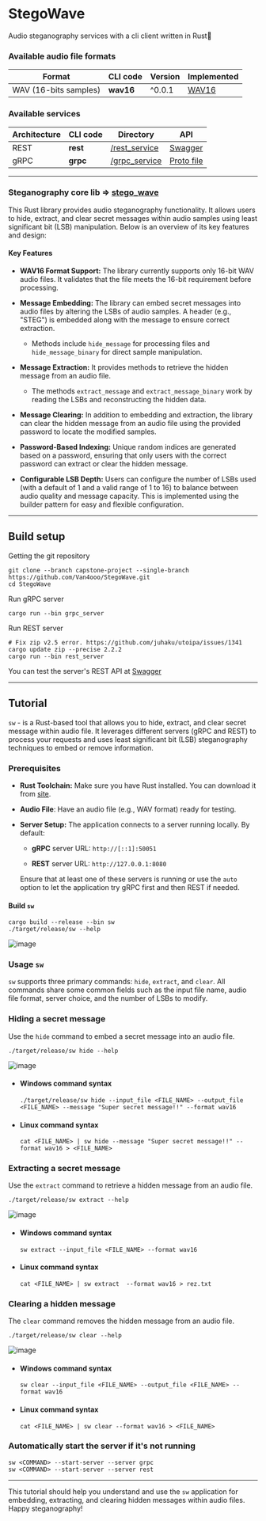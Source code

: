 # StegoWave
Audio steganography services with a cli client written in Rust🦀

### Available audio file formats

| Format                 | CLI code  | Version | Implemented                                                                                                 |
|------------------------|-----------|---------|-------------------------------------------------------------------------------------------------------------|
| WAV (16-bits samples)  | **wav16** | ^0.0.1  | [WAV16](https://github.com/Van4ooo/StegoWave/blob/capstone-project/stego_wave/src/formats/wav.rs#L117-L430) |

### Available services

| Architecture | CLI code | Directory                                                                                | API                                                                                                              |
|--------------|----------|------------------------------------------------------------------------------------------|------------------------------------------------------------------------------------------------------------------|
| REST         | **rest** | [/rest_service](https://github.com/Van4ooo/StegoWave/tree/capstone-project/rest_service) | [Swagger](http://localhost:8080/swagger-ui/)                                                                     |
| gRPC         | **grpc** | [/grpc_service](https://github.com/Van4ooo/StegoWave/tree/capstone-project/grpc_service) | [Proto file](https://github.com/Van4ooo/StegoWave/blob/capstone-project/grpc_service/proto/stego_wave.proto#L35) |

---

### Steganography core lib => [stego_wave](https://github.com/Van4ooo/StegoWave/tree/capstone-project/stego_wave)

This Rust library provides audio steganography functionality. It allows users to hide, extract, and clear secret messages within audio samples using least significant bit (LSB) manipulation.
Below is an overview of its key features and design:

#### Key Features
- **WAV16 Format Support:**
The library currently supports only 16-bit WAV audio files. It validates that the file meets the 16-bit requirement before processing.

- **Message Embedding:**
The library can embed secret messages into audio files by altering the LSBs of audio samples. A header (e.g., "STEG") is embedded along with the message to ensure correct extraction.

    - Methods include ```hide_message``` for processing files and ```hide_message_binary``` for direct sample manipulation.

- **Message Extraction:**
It provides methods to retrieve the hidden message from an audio file.

  - The methods ```extract_message``` and ```extract_message_binary``` work by reading the LSBs and reconstructing the hidden data.
    
- **Message Clearing:**
In addition to embedding and extraction, the library can clear the hidden message from an audio file using the provided password to locate the modified samples.

- **Password-Based Indexing:**
Unique random indices are generated based on a password, ensuring that only users with the correct password can extract or clear the hidden message.

- **Configurable LSB Depth:**
  Users can configure the number of LSBs used (with a default of 1 and a valid range of 1 to 16) to balance between audio quality and message capacity. This is implemented using the builder pattern for easy and flexible configuration.

---

## Build setup

Getting the git repository
```shell
git clone --branch capstone-project --single-branch https://github.com/Van4ooo/StegoWave.git
cd StegoWave
```

Run gRPC server
```shell
cargo run --bin grpc_server
```

Run REST server
```shell
# Fix zip v2.5 error. https://github.com/juhaku/utoipa/issues/1341
cargo update zip --precise 2.2.2
cargo run --bin rest_server
```
You can test the server's REST API at [Swagger](http://localhost:8080/swagger-ui/)

---

## Tutorial 

```sw``` - is a Rust-based tool that allows you to hide, extract, and clear secret message within audio file. It leverages different servers (gRPC and REST) to process your requests and uses least significant bit (LSB) steganography techniques to embed or remove information.

### Prerequisites

- **Rust Toolchain:** Make sure you have Rust installed. You can download it from [site](https://www.rust-lang.org/tools/install).

- **Audio File**: Have an audio file (e.g., WAV format) ready for testing.

- **Server Setup:** The application connects to a server running locally. By default:

  - **gRPC** server URL: ```http://[::1]:50051```

  - **REST** server URL: ```http://127.0.0.1:8080```

  Ensure that at least one of these servers is running or use the ```auto``` option to let the application try gRPC first and then REST if needed.

#### Build ```sw```
```shell
cargo build --release --bin sw
./target/release/sw --help
```

![image](https://github.com/user-attachments/assets/7b1a63d2-bde8-4e6c-bac9-bde9ab9cbd52)



### Usage ```sw```
```sw``` supports three primary commands: ```hide```, ```extract```, and ```clear```. All commands share some common fields such as the input file name,
audio file format, server choice, and the number of LSBs to modify.

### Hiding a secret message
Use the ```hide``` command to embed a secret message into an audio file.

```shell
./target/release/sw hide --help
```

![image](https://github.com/user-attachments/assets/3b23d673-98cd-4801-bed3-1a1cda881764)


- #### Windows command syntax
    ```shell
    ./target/release/sw hide --input_file <FILE_NAME> --output_file <FILE_NAME> --message "Super secret message!!" --format wav16
    ``` 
- #### Linux command syntax
    ```shell
    cat <FILE_NAME> | sw hide --message "Super secret message!!" --format wav16 > <FILE_NAME>
    ```


### Extracting a secret message
Use the ```extract``` command to retrieve a hidden message from an audio file.

```shell
./target/release/sw extract --help
```

![image](https://github.com/user-attachments/assets/f7b51cd4-7fe4-4fb1-9906-a28c83b9ffdd)


- #### Windows command syntax
    ```shell
    sw extract --input_file <FILE_NAME> --format wav16
    ``` 
- #### Linux command syntax
    ```shell
    cat <FILE_NAME> | sw extract  --format wav16 > rez.txt
    ```


### Clearing a hidden message
The ```clear``` command removes the hidden message from an audio file.

```shell
./target/release/sw clear --help 
```

![image](https://github.com/user-attachments/assets/6d135f83-5499-4f8a-9c3b-ae13cf980886)

- #### Windows command syntax
    ```shell
    sw clear --input_file <FILE_NAME> --output_file <FILE_NAME> --format wav16
    ``` 
- #### Linux command syntax
    ```shell
    cat <FILE_NAME> | sw clear --format wav16 > <FILE_NAME>
    ```

### Automatically start the server if it's not running
```shell
sw <COMMAND> --start-server --server grpc
sw <COMMAND> --start-server --server rest
```
--- 
This tutorial should help you understand and use the ```sw``` application for embedding, extracting,
and clearing hidden messages within audio files. Happy steganography!
